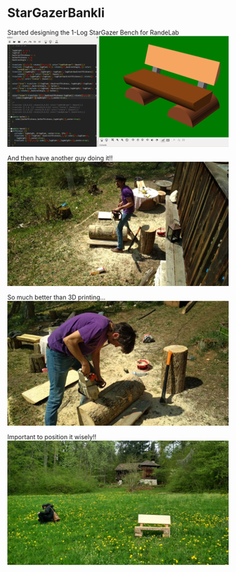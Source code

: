 # StarGazerBankli

Started designing the 1-Log StarGazer Bench for RandeLab
![Designing the Bench in OpenScad](https://github.com/RandeLab/StarGazerBankli/raw/master/Bankli_openscad.png "Designing the Bench in OpenScad")

And then have another guy doing it!!
![Having it done by another guy](https://github.com/RandeLab/StarGazerBankli/raw/master/Hinti_does_it.jpg "Having it done by another guy")

So much better than 3D printing...
![So much better than 3D printing](https://github.com/RandeLab/StarGazerBankli/raw/master/Hinti_closeup.jpg "So much better than 3D printing")

Important to position it wisely!!
![Bankli is positioned](https://github.com/RandeLab/StarGazerBankli/raw/master/RandeLab_ready.jpg "Naaiiice")

